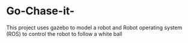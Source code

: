 # Go-Chase-it-
This project uses gazebo to model a robot and Robot operating system (ROS) to control the robot to follow a white ball
